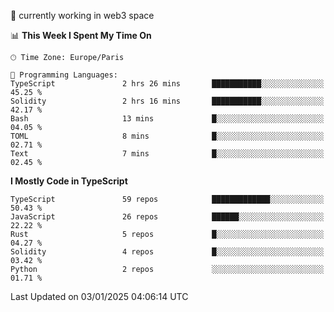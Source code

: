 🔭 currently working in web3 space

<!--START_SECTION:waka-->
📊 **This Week I Spent My Time On** 

```text
🕑︎ Time Zone: Europe/Paris

💬 Programming Languages: 
TypeScript               2 hrs 26 mins       ███████████░░░░░░░░░░░░░░   45.25 % 
Solidity                 2 hrs 16 mins       ███████████░░░░░░░░░░░░░░   42.17 % 
Bash                     13 mins             █░░░░░░░░░░░░░░░░░░░░░░░░   04.05 % 
TOML                     8 mins              █░░░░░░░░░░░░░░░░░░░░░░░░   02.71 % 
Text                     7 mins              █░░░░░░░░░░░░░░░░░░░░░░░░   02.45 % 
```

**I Mostly Code in TypeScript** 

```text
TypeScript               59 repos            █████████████░░░░░░░░░░░░   50.43 % 
JavaScript               26 repos            ██████░░░░░░░░░░░░░░░░░░░   22.22 % 
Rust                     5 repos             █░░░░░░░░░░░░░░░░░░░░░░░░   04.27 % 
Solidity                 4 repos             █░░░░░░░░░░░░░░░░░░░░░░░░   03.42 % 
Python                   2 repos             ░░░░░░░░░░░░░░░░░░░░░░░░░   01.71 % 
```




 Last Updated on 03/01/2025 04:06:14 UTC
<!--END_SECTION:waka-->
